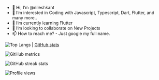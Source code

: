 - 👋 Hi, I’m @nileshkant
- 👀 I’m interested in Coding with Javascript, Typescript, Dart, Flutter, and many more..
- 🌱 I’m currently learning Flutter
- 💞️ I’m looking to collaborate on New Projects
- 📫 How to reach me? - Just google my full name.

![Top Langs](https://github-readme-stats.vercel.app/api/top-langs/?username=nileshkant&theme=tokyonight) | [GitHub stats](https://github-readme-stats.vercel.app/api?username=nileshkant&show_icons=true&theme=tokyonight)  

![GitHub metrics](https://metrics.lecoq.io/nileshkant)  

![GitHub streak stats](https://github-readme-streak-stats.herokuapp.com/?user=nileshkant)  

![Profile views](https://gpvc.arturio.dev/nileshkant)  

<!---
nileshkant/nileshkant is a ✨ special ✨ repository because its `README.md` (this file) appears on your GitHub profile.
You can click the Preview link to take a look at your changes.
--->
